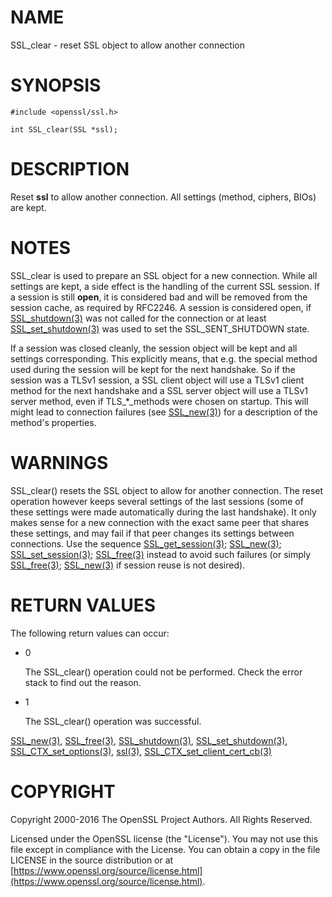 # NAME

SSL\_clear - reset SSL object to allow another connection

# SYNOPSIS

    #include <openssl/ssl.h>

    int SSL_clear(SSL *ssl);

# DESCRIPTION

Reset **ssl** to allow another connection. All settings (method, ciphers,
BIOs) are kept.

# NOTES

SSL\_clear is used to prepare an SSL object for a new connection. While all
settings are kept, a side effect is the handling of the current SSL session.
If a session is still **open**, it is considered bad and will be removed
from the session cache, as required by RFC2246. A session is considered open,
if [SSL\_shutdown(3)](http://man.he.net/man3/SSL_shutdown) was not called for the connection
or at least [SSL\_set\_shutdown(3)](http://man.he.net/man3/SSL_set_shutdown) was used to
set the SSL\_SENT\_SHUTDOWN state.

If a session was closed cleanly, the session object will be kept and all
settings corresponding. This explicitly means, that e.g. the special method
used during the session will be kept for the next handshake. So if the
session was a TLSv1 session, a SSL client object will use a TLSv1 client
method for the next handshake and a SSL server object will use a TLSv1
server method, even if TLS\_\*\_methods were chosen on startup. This
will might lead to connection failures (see [SSL\_new(3)](http://man.he.net/man3/SSL_new))
for a description of the method's properties.

# WARNINGS

SSL\_clear() resets the SSL object to allow for another connection. The
reset operation however keeps several settings of the last sessions
(some of these settings were made automatically during the last
handshake). It only makes sense for a new connection with the exact
same peer that shares these settings, and may fail if that peer
changes its settings between connections. Use the sequence
[SSL\_get\_session(3)](http://man.he.net/man3/SSL_get_session);
[SSL\_new(3)](http://man.he.net/man3/SSL_new);
[SSL\_set\_session(3)](http://man.he.net/man3/SSL_set_session);
[SSL\_free(3)](http://man.he.net/man3/SSL_free)
instead to avoid such failures
(or simply [SSL\_free(3)](http://man.he.net/man3/SSL_free); [SSL\_new(3)](http://man.he.net/man3/SSL_new)
if session reuse is not desired).

# RETURN VALUES

The following return values can occur:

- 0

    The SSL\_clear() operation could not be performed. Check the error stack to
    find out the reason.

- 1

    The SSL\_clear() operation was successful.

[SSL\_new(3)](http://man.he.net/man3/SSL_new), [SSL\_free(3)](http://man.he.net/man3/SSL_free),
[SSL\_shutdown(3)](http://man.he.net/man3/SSL_shutdown), [SSL\_set\_shutdown(3)](http://man.he.net/man3/SSL_set_shutdown),
[SSL\_CTX\_set\_options(3)](http://man.he.net/man3/SSL_CTX_set_options), [ssl(3)](http://man.he.net/man3/ssl),
[SSL\_CTX\_set\_client\_cert\_cb(3)](http://man.he.net/man3/SSL_CTX_set_client_cert_cb)

# COPYRIGHT

Copyright 2000-2016 The OpenSSL Project Authors. All Rights Reserved.

Licensed under the OpenSSL license (the "License").  You may not use
this file except in compliance with the License.  You can obtain a copy
in the file LICENSE in the source distribution or at
[https://www.openssl.org/source/license.html](https://www.openssl.org/source/license.html).
